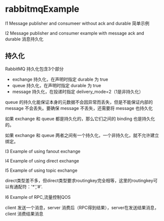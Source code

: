 # rabbitmqExample

l1 Message publisher and consumeer without ack and durable    简单示例  

l2 Message publisher and consumer example with message ack and durable  消息持久化

## 持久化

RabbitMQ 持久化包含3个部分

- exchange 持久化，在声明时指定 durable 为 true
- queue 持久化，在声明时指定 durable 为 true
- message 持久化，在投递时指定 delivery_mode=2（1是非持久化）

queue 的持久化能保证本身的元数据不会因异常而丢失，但是不能保证内部的 message 不会丢失。要确保 message 不丢失，还需要将 message 也持久化

如果 exchange 和 queue 都是持久化的，那么它们之间的 binding 也是持久化的。

如果 exchange 和 queue 两者之间有一个持久化，一个非持久化，就不允许建立绑定。

l3 Example of using fanout exchange

l4 Example of using direct exchange

l5 Example of using topic exchange

​	direct类型差不多，但direct类型要求routingkey完全相等，这里的routingkey可以有通配符：'*','#'.

l6 Example of RPC,流量控制QOS

client 发送一个消息，server 消费后（RPC得到结果），server在发送结果消息，client 消费结果消息